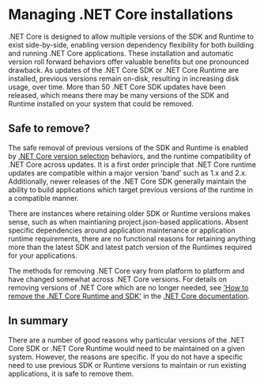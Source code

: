 # Managing .NET Core installations

.NET Core is designed to allow multiple versions of the SDK and Runtime to exist side-by-side, enabling version dependency flexibility for both building and running .NET Core applications. These installation and automatic version roll forward behaviors offer valuable benefits but one pronounced drawback. As updates of the .NET Core SDK or .NET Core Runtime are installed, previous versions remain on-disk, resulting in increasing disk usage, over time. More than 50 .NET Core SDK updates have been released, which means there may be many versions of the SDK and Runtime installed on your system that could be removed.

## Safe to remove?

The safe removal of previous versions of the SDK and Runtime is enabled by [.NET Core version selection](https://docs.microsoft.com/en-us/dotnet/core/versions/selection) behaviors, and the runtime compatibility of .NET Core across updates. It is a first order principle that .NET Core runtime updates are compatible within a major version 'band' such as 1.x and 2.x. Additionally, newer releases of the .NET Core SDK generally maintain the ability to build applications which target previous versions of the runtime in a compatible manner.

There are instances where retaining older SDK or Runtime versions makes sense, such as when maintianing project.json-based applications. Absent specific dependencies around application maintenance or application runtime requirements, there are no functional reasons for retaining anything more than the latest SDK and latest patch version of the Runtimes required for your applications.

The methods for removing .NET Core vary from platform to platform and have changed somewhat across .NET Core versions. For details on removing versions of .NET Core which are no longer needed, see ['How to remove the .NET Core Runtime and SDK'](https://docs.microsoft.com/en-us/dotnet/core/versions/remove-runtime-sdk-versions?tabs=Windows) in the [.NET Core documentation](https://docs.microsoft.com/en-us/dotnet/core/).

## In summary

There are a number of good reasons why particular versions of the .NET Core SDK or .NET Core Runtime would need to be maintained on a given system. However, the reasons are specific. If you do not have a specific need to use previous SDK or Runtime versions to maintain or run existing applications, it is safe to remove them.
